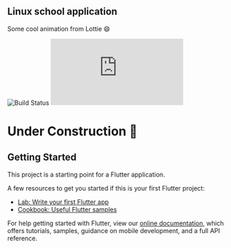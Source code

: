 ## Linux school application
Some cool animation from Lottie :smile:

![Build Status](http://img.shields.io/travis/badges/badgerbadgerbadger.svg?style=flat-square)
![Lottie](https://assets9.lottiefiles.com/private_files/lf30_ZOuB83.json)

# Under Construction :construction:



## Getting Started

This project is a starting point for a Flutter application.

A few resources to get you started if this is your first Flutter project:

- [Lab: Write your first Flutter app](https://flutter.dev/docs/get-started/codelab)
- [Cookbook: Useful Flutter samples](https://flutter.dev/docs/cookbook)

For help getting started with Flutter, view our
[online documentation](https://flutter.dev/docs), which offers tutorials,
samples, guidance on mobile development, and a full API reference.
